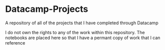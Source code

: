 # Datacamp-Projects
A repository of all of the projects that I have completed through Datacamp

I do not own the rights to any of the work within this repository. The notebooks are placed here so that I have a permant copy of work that I can reference 
